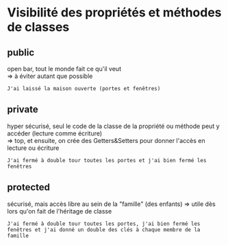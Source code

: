 # Visibilité des propriétés et méthodes de classes

## public

open bar, tout le monde fait ce qu'il veut  
=> à éviter autant que possible

`J'ai laissé la maison ouverte (portes et fenêtres)`

## private

hyper sécurisé, seul le code de la classe de la propriété ou méthode peut y accéder (lecture comme écriture)  
=> top, et ensuite, on crée des Getters&Setters pour donner l'accès en lecture ou écriture

`J'ai fermé à double tour toutes les portes et j'ai bien fermé les fenêtres`

## protected

sécurisé, mais accès libre au sein de la "famille" (des enfants)
=> utile dès lors qu'on fait de l'héritage de classe

`J'ai fermé à double tour toutes les portes, j'ai bien fermé les fenêtres et j'ai donné un double des clés à chaque membre de la famille`